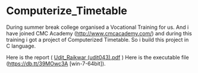 # Computerize_Timetable
During summer break college organised a Vocational Training for us. And i have joined CMC Academy (http://www.cmcacademy.com/)
and during this training i got a project of Computerized Timetable. So i build this project in C language. 

Here is the report ( [Udit_Raikwar (udit043).pdf](https://github.com/udit043/Computerize_Timetable/files/76620/Udit_Raikwar.udit043.pdf) )
Here is the executable file (https://db.tt/39MOwc3A [win-7-64bit]).

